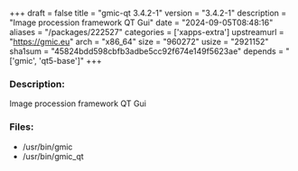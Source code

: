 +++
draft = false
title = "gmic-qt 3.4.2-1"
version = "3.4.2-1"
description = "Image procession framework QT Gui"
date = "2024-09-05T08:48:16"
aliases = "/packages/222527"
categories = ['xapps-extra']
upstreamurl = "https://gmic.eu"
arch = "x86_64"
size = "960272"
usize = "2921152"
sha1sum = "45824bdd598cbfb3adbe5cc92f674e149f5623ae"
depends = "['gmic', 'qt5-base']"
+++
### Description: 
Image procession framework QT Gui

### Files: 
* /usr/bin/gmic
* /usr/bin/gmic_qt
